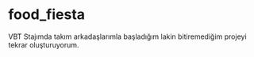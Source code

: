 # food_fiesta
VBT Stajımda takım arkadaşlarımla başladığım lakin bitiremediğim projeyi tekrar oluşturuyorum.  
